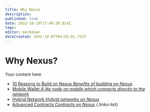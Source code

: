 ```yaml
---
title: Why Nexus
description: 
published: true
date: 2022-10-19T17:40:20.814Z
tags: 
editor: markdown
dateCreated: 2022-10-07T04:55:01.757Z
---
```


# Why Nexus?
Your content here

- [10 Reasons to Build on Nexus *Benefits of building on Nexus*](/en/why-nexus/10-reasons-to-build-on-nexus)
- [Mobile Wallet *A lite node on mobile which connects directly to the network*](/en/why-nexus/mobile-wallet)
- [Hybrid Network *Hybrid networks on Nexus*](/en/why-nexus/hybrid-network)
- [Advanced Contracts *Contracts on Nexus*](/en/why-nexus/advanced-contracts)
{.links-list}
